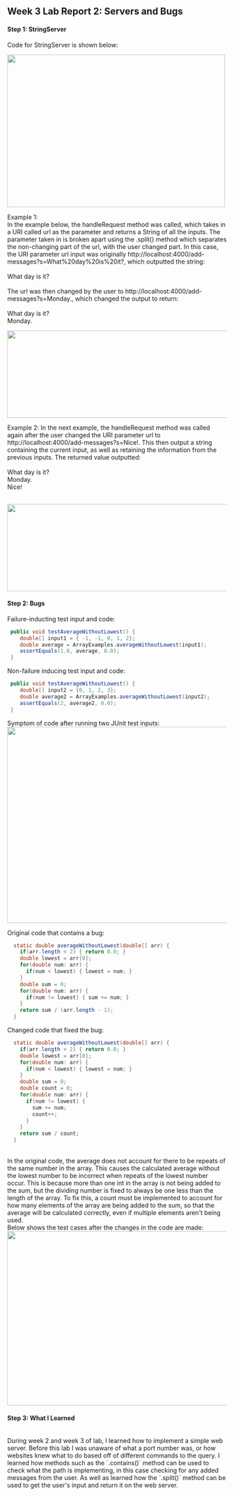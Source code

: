 ## Week 3 Lab Report 2: Servers and Bugs
#### Step 1: StringServer
Code for StringServer is shown below:

<img src="https://user-images.githubusercontent.com/122492769/215405868-c064c86a-cc64-4d4c-a58b-2ac794c59e3c.png" width="500" height="350"> 

Example 1: <br>
In the example below, the handleRequest method was called, which takes in a URI called url as the parameter and returns a String of all the inputs. The parameter taken in is broken apart using the .split() method which separates the non-changing part of the url, with the user changed part. In this case, the URI parameter url input was originally http://localhost:4000/add-messages?s=What%20day%20is%20it?, which outputted the string: <br>
<br>
What day is it? <br>
<br>
The url was then changed by the user to http://localhost:4000/add-messages?s=Monday., which changed the output to return: <br>
<br>
What day is it? <br>
Monday. <br>

<img src="https://user-images.githubusercontent.com/122492769/215407508-6a6357bb-3f56-4e95-872e-253694fde05f.png" width="700" height="200"> 



Example 2:
In the next example, the handleRequest method was called again after the user changed the URI parameter url to http://localhost:4000/add-messages?s=Nice!. This then output a string containing the current input, as well as retaining the information from the previous inputs. The returned value outputted: <br>
<br>
What day is it? <br>
Monday. <br>
Nice! <br>
<br>

<img src="https://user-images.githubusercontent.com/122492769/215408296-a125d116-f00c-41ea-ba90-2062f5c14307.png" width="700" height="200"> 

#### Step 2: Bugs

Failure-inducting test input and code:

```java
 public void testAverageWithoutLowest() {
    double[] input1 = { -1, -1, 0, 1, 2};
    double average = ArrayExamples.averageWithoutLowest(input1);
    assertEquals(1.0, average, 0.0);
 }
```

Non-failure inducing test input and code:

```java
 public void testAverageWithoutLowest() {
    double[] input2 = {0, 1, 2, 3};
    double average2 = ArrayExamples.averageWithoutLowest(input2);
    assertEquals(2, average2, 0.0);
 }
```

Symptom of code after running two JUnit test inputs:
<br>
<img src="https://user-images.githubusercontent.com/122492769/215606753-c73c7c23-349e-4145-b91d-a1a42e6cdf11.png" width="600" height="450"> 
<br>

Original code that contains a bug:

```java
  static double averageWithoutLowest(double[] arr) {
    if(arr.length < 2) { return 0.0; }
    double lowest = arr[0];
    for(double num: arr) {
      if(num < lowest) { lowest = num; }
    }
    double sum = 0;
    for(double num: arr) {
      if(num != lowest) { sum += num; }
    }
    return sum / (arr.length - 1);
  }
  ```

Changed code that fixed the bug:
```java
  static double averageWithoutLowest(double[] arr) {
    if(arr.length < 2) { return 0.0; }
    double lowest = arr[0];
    for(double num: arr) {
      if(num < lowest) { lowest = num; }
    }
    double sum = 0;
    double count = 0;
    for(double num: arr) {
      if(num != lowest) { 
        sum += num; 
        count++;
      }
    }
    return sum / count;
  }
  ```
<br>
In the original code, the average does not account for there to be repeats of the same number in the array. This causes the calculated average without the lowest number to be incorrect when repeats of the lowest number occur. This is because more than one int in the array is not being added to the sum, but the dividing number is fixed to always be one less than the length of the array. To fix this, a count must be implemented to account for how many elements of the array are being added to the sum, so that the average will be calculated correctly, even if multiple elements aren't being used.
<br>
Below shows the test cases after the changes in the code are made:
<br>
<img src="https://user-images.githubusercontent.com/122492769/215609741-5edab7eb-364b-4051-9842-741f0a94e4ca.png" width="650" height="400"> 
<br>

#### Step 3: What I Learned
<br>
During week 2 and week 3 of lab, I learned how to implement a simple web server. Before this lab I was unaware of what a port number was, or how websites knew what to do based off of different commands to the query. I learned how methods such as the  `.contains()` method can be used to check what the path is implementing, in this case checking for any added messages from the user. As well as learned how the  `.split()` method can be used to get the user's input and return it on the web server.
